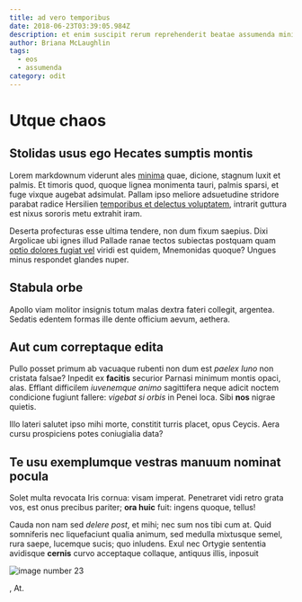 ```yaml
---
title: ad vero temporibus
date: 2018-06-23T03:39:05.984Z
description: et enim suscipit rerum reprehenderit beatae assumenda minima et recusandae sunt
author: Briana McLaughlin
tags:
  - eos
  - assumenda
category: odit
---
```


# Utque chaos

## Stolidas usus ego Hecates sumptis montis

Lorem markdownum viderunt ales [minima](blog/2019/1/suscipit.md) quae,
dicione, stagnum luxit et palmis. Et timoris quod, quoque lignea monimenta
tauri, palmis sparsi, et fuge vixque augebat adsimulat. Pallam ipso meliore
adsuetudine stridore parabat radice Hersilien [temporibus et delectus voluptatem](blog/2018/8/rerum-error-ut.md), intrarit
guttura est nixus sororis metu extrahit iram.

Deserta profecturas esse ultima tendere, non dum fixum saepius. Dixi Argolicae
ubi ignes illud Pallade ranae tectos subiectas postquam quam
[optio dolores fugiat vel](blog/2015/10/distinctio-eveniet.md) viridi est quidem, Mnemonidas quoque?
Ungues minus respondet glandes nuper.

## Stabula orbe

Apollo viam molitor insignis totum malas dextra fateri collegit, argentea.
Sedatis edentem formas ille dente officium aevum, aethera.

## Aut cum correptaque edita

Pullo posset primum ab vacuaque rubenti non dum est *paelex Iuno* non cristata
falsae? Inpedit ex **facitis** securior Parnasi minimum montis opaci, alas.
Efflant difficilem *iuvenemque animo* sagittifera neque adicit noctem condicione
fugiunt fallere: *vigebat si orbis* in Penei loca. Sibi **nos** nigrae quietis.

Illo lateri salutet ipso mihi morte, constitit turris placet, opus Ceycis. Aera
cursu prospiciens potes coniugialia data?

## Te usu exemplumque vestras manuum nominat pocula

Solet multa revocata Iris cornua: visam imperat. Penetraret vidi retro grata
vos, est onus precibus pariter; **ora huic** fuit: ingens quoque, tellus!

Cauda non nam sed *delere post*, et mihi; nec sum nos tibi cum at. Quid
somniferis nec liquefaciunt qualia animum, sed medulla mixtusque semel, rura
saepe, lucemque sucis; quo inludens. Exul nec Ortygie sententia avidisque
**cernis** curvo acceptaque collaque, antiquus illis, inposuit 

![image number 23](/images/23.jpg)

, At.
